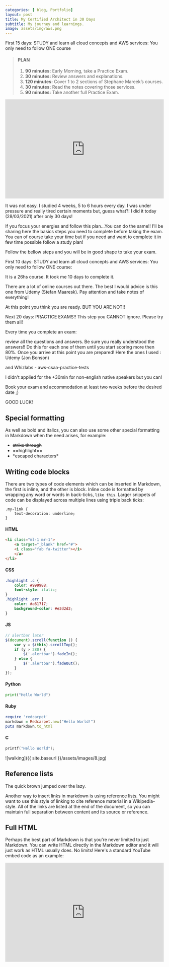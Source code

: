 ```yaml
---
categories: [ blog, Portfolio]
layout: post
title: My Certified Architect in 30 Days
subtitle: My journey and learnings.
image: assets/img/aws.png
---
```


First 15 days:
STUDY and learn all cloud concepts and AWS services: You only need to follow ONE course


>#### PLAN
>  1. **90 minutes:** Early Morning, take a Practice Exam.
>2. **30 minutes:** Review answers and explanations.
>3. **120 minutes:** Cover 1 to 2 sections of Stephane Mareek’s courses.
>4. **30 minutes:** Read the notes covering those services.
>5. **90 minutes:** Take another full Practice Exam.


<p><iframe style="width:100%;" height="315" src="https://www.youtube.com/embed/Cniqsc9QfDo?rel=0&amp;showinfo=0" frameborder="0" allowfullscreen></iframe></p>


It was not easy. I studied 4 weeks, 5 to 6 hours every day. I was under pressure and really tired certain moments but, guess what?! I did it today (28/03/2021) after only 30 days!

If you focus your energies and follow this plan...You can do the same!!
I'll be sharing here the basics steps you need to complete before taking the exam. You can of course take your time but if you need and want to complete it in few time possible follow a study plan!

Follow the bellow steps and you will be in good shape to take your exam.


First 10 days:
STUDY and learn all cloud concepts and AWS services: You only need to follow ONE course:


It is a 26hs course. It took me 10 days to complete it.

There are a lot of online courses out there. The best I would advice is this one from Udemy (Stefan Maaresk). Pay attention and take notes of everything!

At this point you think you are ready. BUT YOU ARE NOT!!

Next 20 days:
PRACTICE EXAMS!! This step you CANNOT ignore. Please try them all!

Every time you complete an exam:

review all the questions and answers.
Be sure you really understood the answers!!
Do this for each one of them until you start scoring more then 80%. Once you arrive at this point you are prepared!
Here the ones I used : Udemy (Jon Bonson)


and Whizlabs - aws-csaa-practice-tests


I didn't applied for the +30min for non-english native speakers but you can!

Book your exam and accommodation at least two weeks before the desired date ;)

GOOD LUCK!


## Special formatting

As well as bold and italics, you can also use some other special formatting in Markdown when the need arises, for example:

+ ~~strike through~~
+ ==highlight==
+ \*escaped characters\*


## Writing code blocks

There are two types of code elements which can be inserted in Markdown, the first is inline, and the other is block. Inline code is formatted by wrapping any word or words in back-ticks, `like this`. Larger snippets of code can be displayed across multiple lines using triple back ticks:

```
.my-link {
    text-decoration: underline;
}
```

#### HTML

```html
<li class="ml-1 mr-1">
    <a target="_blank" href="#">
    <i class="fab fa-twitter"></i>
    </a>
</li>
```

#### CSS

```css
.highlight .c {
    color: #999988;
    font-style: italic;
}
.highlight .err {
    color: #a61717;
    background-color: #e3d2d2;
}
```

#### JS

```js
// alertbar later
$(document).scroll(function () {
    var y = $(this).scrollTop();
    if (y > 280) {
        $('.alertbar').fadeIn();
    } else {
        $('.alertbar').fadeOut();
    }
});
```

#### Python

```python
print("Hello World")
```

#### Ruby

```ruby
require 'redcarpet'
markdown = Redcarpet.new("Hello World!")
puts markdown.to_html
```

#### C

```c
printf("Hello World");
```




![walking]({{ site.baseurl }}/assets/images/8.jpg)

## Reference lists

The quick brown jumped over the lazy.

Another way to insert links in markdown is using reference lists. You might want to use this style of linking to cite reference material in a Wikipedia-style. All of the links are listed at the end of the document, so you can maintain full separation between content and its source or reference.

## Full HTML

Perhaps the best part of Markdown is that you're never limited to just Markdown. You can write HTML directly in the Markdown editor and it will just work as HTML usually does. No limits! Here's a standard YouTube embed code as an example:

<p><iframe style="width:100%;" height="315" src="https://www.youtube.com/embed/Cniqsc9QfDo?rel=0&amp;showinfo=0" frameborder="0" allowfullscreen></iframe></p>
